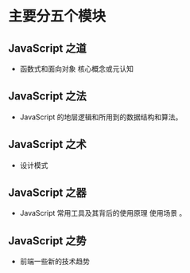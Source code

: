 # 主要分五个模块

## JavaScript 之道

- 函数式和面向对象 核心概念或元认知

## JavaScript 之法

- JavaScript 的地层逻辑和所用到的数据结构和算法。

## JavaScript 之术

- 设计模式

## JavaScript 之器

- JavaScript 常用工具及其背后的使用原理 使用场景 。

## JavaScript 之势

- 前端一些新的技术趋势
